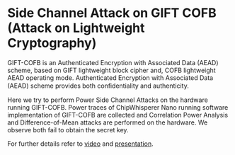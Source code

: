 # Side Channel Attack on GIFT COFB (Attack on Lightweight Cryptography)

GIFT-COFB is an Authenticated Encryption with Associated Data (AEAD) scheme, based on GIFT lightweight block cipher and, COFB lightweight AEAD operating mode. Authenticated Encryption with Associated Data (AEAD) scheme provides both conﬁdentiality and authenticity.

Here we try to perform Power Side Channel Attacks on the hardware running GIFT-COFB. Power traces of ChipWhisperer Nano running software implementation of GIFT-COFB are collected and Correlation Power Analysis and Difference-of-Mean attacks are performed on the hardware. We observe both fail to obtain the secret key. 

For further details refer to [video](https://github.com/GentlemanAMS/GIFT-COFB-SCA/blob/master/video.mp4) and [presentation](https://github.com/GentlemanAMS/GIFT-COFB-SCA/blob/master/presentation.pdf).
